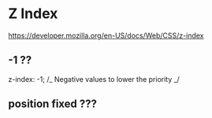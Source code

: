# Z Index

https://developer.mozilla.org/en-US/docs/Web/CSS/z-index

## -1 ??

z-index: -1; /_ Negative values to lower the priority _/

## position fixed ???